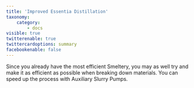 ```yaml
---
title: 'Improved Essentia Distillation'
taxonomy:
    category:
        - docs
visible: true
twitterenable: true
twittercardoptions: summary
facebookenable: false
---
```


Since you already have the most efficient Smeltery, you may as well try and make it as efficient as possible when breaking down materials. You can speed up the process with Auxiliary Slurry Pumps.